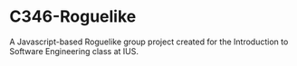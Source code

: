 # C346-Roguelike
A Javascript-based Roguelike group project created for the Introduction to Software Engineering class at IUS.
